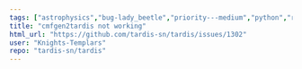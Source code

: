 ```yaml
---
tags: ["astrophysics","bug-lady_beetle","priority---medium","python","radiative-transfer","science","supernova"]
title: "cmfgen2tardis not working"
html_url: "https://github.com/tardis-sn/tardis/issues/1302"
user: "Knights-Templars"
repo: "tardis-sn/tardis"
---
```


